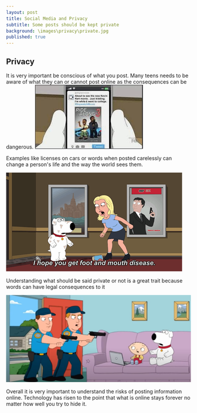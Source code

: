 ```yaml
---
layout: post
title: Social Media and Privacy
subtitle: Some posts should be kept private
background: \images\privacy\private.jpg
published: true
---
```

## Privacy
 It is very important be conscious of what you post. Many teens needs to be aware of what they can or cannot post online as the consequences can be dangerous. 
![first page](\images\privacy\first.jpg)

Examples like licenses on cars or words when posted carelessly can change a person's life and the way the world sees them.

![tweet page](\images\privacy\tweet.gif)

Understanding what should be said private or not is a great trait because words can have legal consequences to it 

![Internet Police](\images\privacy\internet_police.jpg)
 
 Overall it is very important to understand the risks of posting information online. Technology has risen to the point that what is online stays forever no matter how well you try to hide it.
